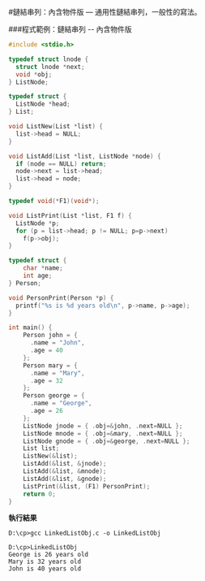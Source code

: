 #鏈結串列：內含物件版 — 通用性鏈結串列，一般性的寫法。

###程式範例：鏈結串列 -- 內含物件版

```c
#include <stdio.h>

typedef struct lnode { 
  struct lnode *next;
  void *obj;
} ListNode;

typedef struct {
  ListNode *head;
} List;

void ListNew(List *list) {
  list->head = NULL;
}

void ListAdd(List *list, ListNode *node) {
  if (node == NULL) return;
  node->next = list->head;
  list->head = node;
}

typedef void(*F1)(void*);

void ListPrint(List *list, F1 f) {
  ListNode *p;
  for (p = list->head; p != NULL; p=p->next)
    f(p->obj);
}

typedef struct {
    char *name;
    int age;
} Person;

void PersonPrint(Person *p) {
  printf("%s is %d years old\n", p->name, p->age);  
}

int main() {
    Person john = {
      .name = "John",
      .age = 40
    };
    Person mary = {
      .name = "Mary",
      .age = 32
    };
    Person george = {
      .name = "George",
      .age = 26
    };
    ListNode jnode = { .obj=&john, .next=NULL };
    ListNode mnode = { .obj=&mary, .next=NULL };
    ListNode gnode = { .obj=&george, .next=NULL };
    List list;
    ListNew(&list);
    ListAdd(&list, &jnode);
    ListAdd(&list, &mnode);
    ListAdd(&list, &gnode);
    ListPrint(&list, (F1) PersonPrint);
    return 0;
}
```

**執行結果**

    D:\cp>gcc LinkedListObj.c -o LinkedListObj

    D:\cp>LinkedListObj
    George is 26 years old
    Mary is 32 years old
    John is 40 years old
